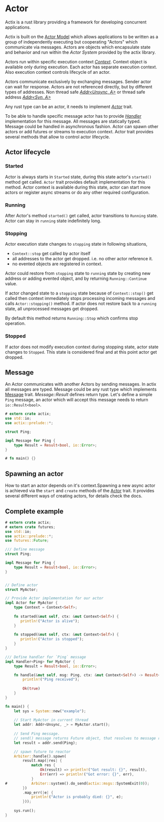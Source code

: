 # Actor

Actix is a rust library providing a framework for developing concurrent applications.

Actix is built on the [Actor Model](https://en.wikipedia.org/wiki/Actor_model) which
allows applications to be written as a group of independently executing but cooperating
"Actors" which communicate via messages. Actors are objects which encapsulate
state and behavior and run within the *Actor System* provided by the actix library. 

Actors run within specific execution context [*Context<A>*](../actix/struct.Context.html).
Context object is available only during execution. Each actor has separate
execution context. Also execution context controls lifecycle of an actor.

Actors communicate exclusively by exchanging messages. Sender actor can
wait for response. Actors are not referenced directly, but by different
types of addresses. Non thread safe [*Addr<Unsync, A>*](../actix/struct.Addr.html) or
thread safe address [*Addr<Syn, A>*](../actix/struct.Syn.html)

Any rust type can be an actor, it needs to implement [*Actor*](../actix/trait.Actor.html) trait.

To be able to handle specific message actor has to provide
[*Handler<M>*](../actix/trait.Handler.html) implementation for this message. All messages
are statically typed. Message could be handled in asynchronous fashion.
Actor can spawn other actors or add futures or streams to execution context.
Actor trait provides several methods that allow to control actor lifecycle.


## Actor lifecycle

### Started

Actor is always starts in `Started` state, during this state actor's `started()`
method get called. `Actor` trait provides default implementation for this method.
Actor context is available during this state, actor can start more actors or register
async streams or do any other required configuration.

### Running

After Actor's method `started()` get called, actor transitions to `Running` state.
Actor can stay in `running` state indefinitely long.

### Stopping

Actor execution state changes to `stopping` state in following situations,

* `Context::stop` get called by actor itself
* all addresses to the actor get dropped. i.e. no other actor reference it.
* no evented objects are registered in context.

Actor could restore from `stopping` state to `running` state by creating new
address or adding evented object, and by returning `Running::Continue` value.

If actor changed state to a `stopping` state because of `Context::stop()` get called
then context immediately stops processing incoming messages and calls
`Actor::stopping()` method. If actor does not restore back to a `running` state, all
unprocessed messages get dropped.

By default this method returns `Running::Stop` which confirms stop operation.

### Stopped

If actor does not modify execution context during stopping state, actor state changes
to `Stopped`. This state is considered final and at this point actor get dropped.


## Message

An Actor communicates with another Actors by sending messages. In actix all
messages are typed. Message could be any rust type which implements
[Message](../actix/trait.Actor.html) trait. *Message::Result* defines return type.
Let's define a simple `Ping` message, an actor which will accept this message needs to return
`io::Result<bool>`.

```rust
# extern crate actix;
use std::io;
use actix::prelude::*;

struct Ping;

impl Message for Ping {
    type Result = Result<bool, io::Error>;
}

# fn main() {}
```

## Spawning an actor

How to start an actor depends on it's context.Spawning a new async actor
is achieved via the `start` and `create` methods of
the [Actor](../actix/trait.Actor.html) trait. It provides several different ways of
creating actors, for details check the docs. 

## Complete example

```rust
# extern crate actix;
# extern crate futures;
use std::io;
use actix::prelude::*;
use futures::Future;

/// Define message
struct Ping;

impl Message for Ping {
    type Result = Result<bool, io::Error>;
}


// Define actor
struct MyActor;

// Provide Actor implementation for our actor
impl Actor for MyActor {
    type Context = Context<Self>;
    
    fn started(&mut self, ctx: &mut Context<Self>) {
       println!("Actor is alive");
    }
    
    fn stopped(&mut self, ctx: &mut Context<Self>) {
       println!("Actor is stopped");
    }
}

/// Define handler for `Ping` message
impl Handler<Ping> for MyActor {
    type Result = Result<bool, io::Error>;

    fn handle(&mut self, msg: Ping, ctx: &mut Context<Self>) -> Result<bool, io::Error> {
        println!("Ping received");
        
        Ok(true)
    }
}

fn main() {
    let sys = System::new("example");
    
    // Start MyActor in current thread
    let addr: Addr<Unsync, _> = MyActor.start();
    
    // Send Ping message.
    // send() message returns Future object, that resolves to message result
    let result = addr.send(Ping);

    // spawn future to reactor
    Arbiter::handle().spawn(
        result.map(|res| {
            match res {
                Ok(result) => println!("Got result: {}", result),
                Err(err) => println!("Got error: {}", err),
            }
#           Arbiter::system().do_send(actix::msgs::SystemExit(0));
        })
        .map_err(|e| {
            println!("Actor is probably died: {}", e);
        }));
    
    sys.run();
}
```
